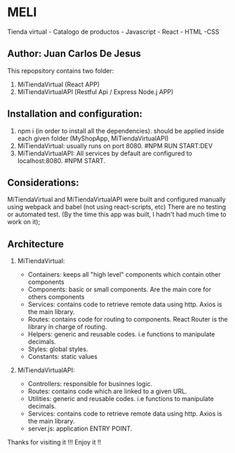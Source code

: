 # MELI
Tienda virtual - Catalogo de productos -  Javascript - React - HTML -CSS

## Author: Juan Carlos De Jesus

This repopsitory contains two folder:
1. MiTiendaVirtual (React APP)
2. MiTiendaVirtualAPI (Restful Api / Express Node.j APP)

## Installation and configuration:
1. npm i (in order to install all the dependencies). should be applied inside each given folder (MyShopApp, MiTiendaVirtualAPI)
2. MiTiendaVirtual: usually runs on port 8080. 
   #NPM RUN START:DEV
3. MiTiendaVirtualAPI: All services by default are configured to localhost:8080. 
   #NPM START.

## Considerations:
MiTiendaVirtual and MiTiendaVirtualAPI were built and configured manually using webpack and babel (not using react-scripts, etc)
There are no testing or automated test. (By the time this app was built, I hadn't had much time to work on it);


## Architecture
1. MiTiendaVirtual:
   * Containers: keeps all "high level" components which contain other components
   * Components: basic or small components. Are the main core for others components
   * Services: contains code to retrieve remote data using http. Axios is the main library.
   * Routes: contains code for routing to components. React Router is the library in charge of routing.
   * Helpers: generic and reusable codes. i.e functions to manipulate decimals.
   * Styles: global styles.
   * Constants: static values

2. MiTiendaVirtualAPI:
   * Controllers: responsible for businnes logic.
   * Routes: contains code which are linked to a given URL.
   * Utilities: generic and reusable codes. i.e functions to manipulate decimals.
   * Services: contains code to retrieve remote data using http. Axios is the main library.
   * server.js: application ENTRY POINT.




Thanks for visiting it !!! Enjoy it !!